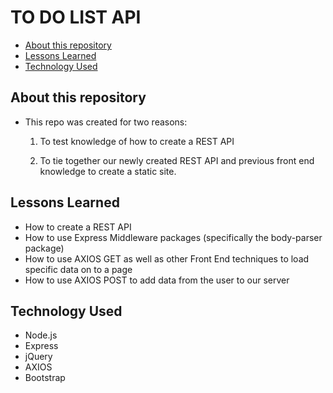 # TO DO LIST API <!-- omit in toc -->

- [About this repository](#about-this-repository)
- [Lessons Learned](#lessons-learned)
- [Technology Used](#technology-used)
  
## About this repository
* This repo was created for two reasons:
  
    1. To test knowledge of how to create a REST API

    2. To tie together our newly created REST API and previous front end knowledge to create a static site.

## Lessons Learned
* How to create a REST API
* How to use Express Middleware packages (specifically the body-parser package)
* How to use AXIOS GET as well as other Front End techniques to load specific data on to a page
* How to use AXIOS POST to add data from the user to our server

## Technology Used
* Node.js
* Express
* jQuery
* AXIOS
* Bootstrap
